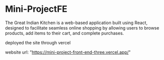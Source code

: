 # Mini-ProjectFE


The Great Indian Kitchen is a web-based application built using
React, designed to facilitate seamless online shopping by
allowing users to browse products, add items to their cart, and
complete purchases.


deployed the site through vercel
 
 website url: "https://mini-project-front-end-three.vercel.app/"